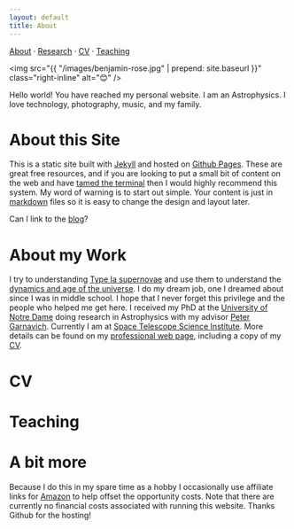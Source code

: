 ```yaml
---
layout: default
title: About
---
```


[About](#about) · [Research](#research) · [CV](#cv) · [Teaching](#teaching)

<img src="{{ "/images/benjamin-rose.jpg" | prepend: site.baseurl }}" class="right-inline" alt="😊" /> 

<!-- # About Ben -->

Hello world! You have reached my personal website. 
I am an Astrophysics. I love technology, photography, music, and my family. 
<!-- So how was your day? You know, I'm a physicist, so I thought about stuff.
-That's it? -I wrote some of it down.
 Big Bang Theory Season 2 Episode 8 The Lizard-Spock Expansion
Read more: http://www.springfieldspringfield.co.uk/view_episode_scripts.php?tv-show=big-bang-theory&episode=s02e08 -->

<a name="about"></a>
# About this Site

This is a static site built with [Jekyll] and hosted on [Github Pages]. These are great free resources, and if you are looking to put a small bit of content on the web and have [tamed the terminal][ttt] then I would highly recommend this system. My word of warning is to start out simple. Your content is just in [markdown] files so it is easy to change the design and layout later. 

[Jekyll]: https://jekyllrb.com
[Github Pages]: https://pages.github.com
[ttt]: https://www.bartbusschots.ie/s/blog/taming-the-terminal/
[markdown]: https://daringfireball.net/projects/markdown/

Can I link to the [blog](/blog/)?

<a name="research"></a>
# About my Work

I try to understanding [Type Ia supernovae][sn] and use them to understand the [dynamics and age of the universe][obs-cosmology]. I do my dream job, one I dreamed about since I was in middle school. I hope that I never forget this privilege and the people who helped me get here.
I received my PhD at the [University of Notre Dame][nd-phys] doing research in Astrophysics with my advisor [Peter Garnavich][peter]. Currently I am at [Space Telescope Science Institute][stsci].
More details can be found on my [professional web page][brose3], including a copy of my [CV].

[nd-phys]: http://www.physics.nd.edu
[stsci]: http://www.stsci.edu
[sn]: https://en.wikipedia.org/wiki/Type_Ia_supernova
[obs-cosmology]: https://en.wikipedia.org/wiki/Observational_cosmology
[peter]: https://physics.nd.edu/people/faculty/peter-garnavich/
[brose3]: http://www3.nd.edu/~brose3/
[CV]: http://www3.nd.edu/~brose3/#cv

<a name="cv"></a>
# CV

<a name="teaching"></a>
# Teaching


# A bit more

Because I do this in my spare time as a hobby I occasionally use affiliate links for [Amazon] to help offset the opportunity costs. Note that there are currently no financial costs associated with running this website. Thanks Github for the hosting!

[Amazon]: https://www.amazon.com//ref=as_li_ss_tl?ie=UTF8&linkCode=ll2&tag=benjaminros0f-20&linkId=de5cbac379cbc21e038681e2dd313f77
[square]: https://cash.me/$rose

